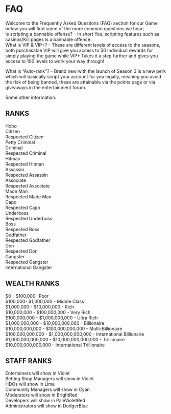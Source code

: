 # FAQ

Welcome to the Frequently Asked Questions (FAQ) section for our Game below you will find some of the more common questions we hear;<br>
Is scripting a bannable offense? – In short Yes, scripting features such as casinos/Kill pages is a bannable offence. <br>
What is VIP & VIP+? – These are different levels of access to the seasons, both purchasable VIP will give you access to 50 Individual rewards for simply playing the game while VIP+ Takes it a step further and gives you access to 100 levels to work your way through! <br>

What is “Auto-rank”? – Brand new with the launch of Season 3 is a new perk which will basically script your account for you legally, meaning you avoid the risk of being banned, these are attainable via the points page or via giveaways in the entertainment forum.

Some other information:

## RANKS

Hobo <br>
Citizen <br>
Respected Citizen <br>
Petty Criminal <br>
Criminal <br>
Respected Criminal <br>
Hitman <br>
Respected Hitman <br>
Assassin <br>
Respected Assassin <br>
Associate <br>
Respected Associate <br>
Made Man <br>
Respected Made Man <br>
Capo <br>
Respected Capo <br>
Underboss <br>
Respected Underboss <br>
Boss <br>
Respected Boss <br>
Godfather <br>
Respected Godfather <br>
Don <br>
Respected Don <br>
Gangster <br>
Respected Gangster <br>
International Gangster <br>


## WEALTH RANKS

$0 - $100,000- Poor <br>
$100,000- $1,000,000 - Middle Class <br>
$1,000,000 - $10,000,000 - Rich <br>
$10,000,000 - $100,000,000 - Very Rich <br>
$100,000,000 - $1,000,000,000 - Ultra Rich <br>
$1,000,000,000 - $10,000,000,000 - Billionaire <br>
$10,000,000,000 - $100,000,000,000 - Multi-Billionaire <br>
$100,000,000,000 - $1,000,000,000,000 - International Billionaire <br>
$1,000,000,000,000 - $10,000,000,000,000 - Trillionaire <br>
$10,000,000,000,000 - International Trillionaire <br>

## STAFF RANKS

Entertainers will show in Violet <br>
Betting Shop Managers will show in Violet <br>
HDOs will show in Lime <br>
Community Managers will show in Cyan <br>
Moderators will show in BrightRed <br>
Developers will show in PaleVioletRed <br>
Administrators will show in DodgerBlue <br>
